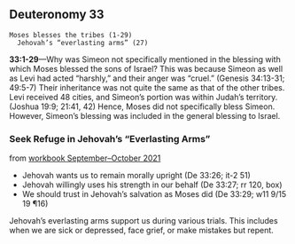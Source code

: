 ## Deuteronomy 33

```
Moses blesses the tribes (1-29)
  Jehovah’s “everlasting arms” (27)
```

**33:1-29​**—Why was Simeon not specifically mentioned in the blessing with which Moses blessed the sons of Israel? This was because Simeon as well as Levi had acted “harshly,” and their anger was “cruel.” (Genesis 34:13-31; 49:5-7) Their inheritance was not quite the same as that of the other tribes. Levi received 48 cities, and Simeon’s portion was within Judah’s territory. (Joshua 19:9; 21:41, 42) Hence, Moses did not specifically bless Simeon. However, Simeon’s blessing was included in the general blessing to Israel.

### Seek Refuge in Jehovah’s “Everlasting Arms”

from [workbook September–October 2021](https://www.jw.org/en/library/jw-meeting-workbook/september-october-2021-mwb/Life-and-Ministry-Meeting-Schedule-for-September-6-12-2021/Seek-Refuge-in-Jehovahs-Everlasting-Arms/)

- Jehovah wants us to remain morally upright (De 33:26; it-2 51)
- Jehovah willingly uses his strength in our behalf (De 33:27; rr 120, box)
- We should trust in Jehovah’s salvation as Moses did (De 33:29; w11 9/15 19 ¶16)

Jehovah’s everlasting arms support us during various trials. This includes when we are sick or depressed, face grief, or make mistakes but repent.
